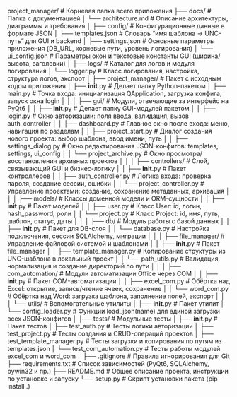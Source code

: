 project_manager/                  # Корневая папка всего приложения
├── docs/                         # Папка с документацией
│   └── architecture.md           # Описание архитектуры, диаграммы и требования
│
├── config/                       # Конфигурационные данные в формате JSON
│   ├── templates.json            # Словарь “имя шаблона → UNC-путь” для GUI и backend
│   ├── settings.json             # Основные параметры приложения (DB_URL, корневые пути, уровень логирования)
│   └── ui_config.json            # Параметры окон и текстовые константы GUI (ширина/высота, заголовки)
│
├── logs/                         # Каталог для логов и модуля логирования
│   └── logger.py                 # Класс логирования, настройка, структура логов, экспорт
│
├── project_manager/              # Пакет с исходным кодом приложения
│   ├── __init__.py               # Делает папку Python-пакетом
│   ├── main.py                   # Точка входа: инициализация QApplication, загрузка конфига, запуск окна login
│   │
│   ├── gui/                      # Модули, отвечающие за интерфейс на PyQt6
│   │   ├── __init__.py           # Делает папку GUI-модулей пакетом
│   │   ├── login.py              # Окно авторизации: поля ввода, валидация, вызов auth_controller
│   │   ├── dashboard.py          # Главное окно после входа: меню, навигация по разделам
│   │   ├── project_start.py      # Диалог создания нового проекта: выбор шаблона, ввод имени, путь
│   │   ├── settings_dialog.py    # Окно редактирования JSON-конфигов: templates, settings, ui_config
│   │   └── project_archive.py    # Окно просмотра/восстановления архивных проектов
│   │
│   ├── controllers/              # Слой, связывающий GUI и бизнес-логику
│   │   ├── __init__.py           # Пакет контроллеров
│   │   ├── auth_controller.py    # Логика входа: проверка пароля, создание сессии, ошибки
│   │   └── project_controller.py # Управление проектами: создание, сохранение метаданных, архивация
│   │
│   ├── models/                   # Классы доменной модели и ORM-сущности
│   │   ├── __init__.py           # Пакет моделей
│   │   ├── user.py               # Класс User: id, логин, hash_password, роли
│   │   └── project.py            # Класс Project: id, имя, путь, шаблон, статус, даты
│   │
│   ├── db/                       # Модуль работы с базой данных
│   │   ├── __init__.py           # Пакет для DB-слоя
│   │   └── database.py           # Настройка подключения, сессии SQLAlchemy, миграции
│   │
│   ├── file_manager/             # Управление файловой системой и шаблонами
│   │   ├── __init__.py           # Пакет file_manager
│   │   ├── template_manager.py   # Копирование структуры из UNC-шаблона в локальный проект
│   │   └── path_utils.py         # Валидация, нормализация и создание директорий по пути
│   │
│   ├── com_automation/           # Модули автоматизации Office через COM
│   │   ├── __init__.py           # Пакет COM-автоматизации
│   │   ├── excel_com.py          # Обёртка над Excel: открытие, запись/чтение ячеек, сохранение
│   │   └── word_com.py           # Обёртка над Word: загрузка шаблона, заполнение полей, экспорт
│   │
│   └── utils/                    # Вспомогательные утилиты
│       ├── __init__.py           # Пакет утилит
│       └── config_loader.py      # Функции load_json(name) для единой загрузки всех JSON-конфигов
│
├── tests/                        # Модульные тесты
│   ├── __init__.py               # Пакет тестов
│   ├── test_auth.py              # Тесты логики авторизации
│   ├── test_project.py           # Тесты создания и CRUD-операций проектов
│   ├── test_template_manager.py  # Тесты загрузки и копирования по путям из templates.json
│   └── test_com_automation.py    # Тесты работы модулей excel_com и word_com
│
├── .gitignore                    # Правила игнорирования для Git
├── requirements.txt              # Список зависимостей (PyQt6, SQLAlchemy, pywin32 и пр.)
├── README.md                     # Общее описание проекта, инструкции по установке и запуску
└── setup.py                      # Скрипт установки пакета (pip install .)
